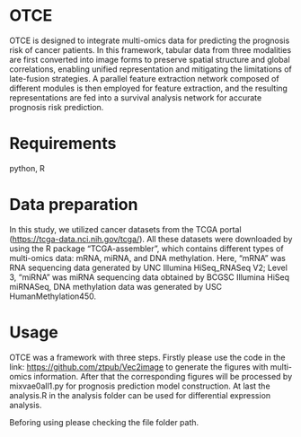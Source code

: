 # OTCE
OTCE is designed to integrate multi-omics data for predicting the prognosis risk of cancer patients. In this framework, tabular data from three modalities are first converted into image forms to preserve spatial structure and global correlations, enabling unified representation and mitigating the limitations of late-fusion strategies. A parallel feature extraction network composed of different modules is then employed for feature extraction, and the resulting representations are fed into a survival analysis network for accurate prognosis risk prediction.

# Requirements
python, R

# Data preparation
In this study, we utilized cancer datasets from the TCGA portal (https://tcga-data.nci.nih.gov/tcga/). All these datasets were downloaded by using the R package “TCGA-assembler”, which contains different types of multi-omics data: mRNA, miRNA, and DNA methylation. Here, “mRNA” was RNA sequencing data generated by UNC Illumina HiSeq_RNASeq V2; Level 3, “miRNA” was miRNA sequencing data obtained by BCGSC Illumina HiSeq miRNASeq, DNA methylation data was generated by USC HumanMethylation450. 

# Usage
OTCE was a framework with three steps.  Firstly please use the code in the link: https://github.com/ztpub/Vec2image to generate the figures with multi-omics information. After that the corresponding figures will be processed by mixvae0all1.py for prognosis prediction model construction. At last the analysis.R in the analysis folder can be used for differential expression analysis. 

Beforing using please checking the file folder path. 
